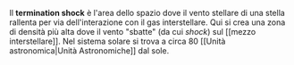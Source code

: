 Il **termination shock** è l'area dello spazio dove il vento stellare di una stella rallenta per via dell'interazione con il gas interstellare. Qui si crea una zona di densità più alta dove il vento "sbatte" (da cui *shock*) sul [[mezzo interstellare]]. Nel sistema solare si trova a circa 80 [[Unità astronomica|Unità Astronomiche]] dal sole.